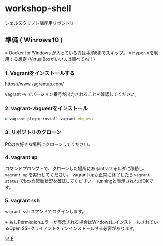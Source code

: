 # workshop-shell
シェルスクリプト講座用リポジトリ

## 準備 ( Winrows10 )

※ Docker for Windows が入っている方は手順8までスキップ。
※ Hyper-Vを利用する想定 (VirtualBoxがいい人は調べてね！)

### 1. Vagrantをインストールする

https://www.vagrantup.com/

vagrant -v でバージョン番号が出力されることを確認してください。

### 2. vagrant-vbguestをインストール

``` cmd
> vagrant plugin install vagrant-vbguest
```

### 3. リポジトリのクローン

PCのお好きな場所にクローンしてください。

### 4. vagrant up

コマンドプロンプトで、クローンした場所にあるinfraフォルダに移動し、``` vagrant up ``` を実行してください。
vagrant upが正常に終了したら ``` vagrant status ``` でboxの起動状況を確認してください。
runningと表示されればOKです。

### 5. vagrant ssh

 ``` vagrant ssh ``` コマンドでログインします。
 
 ※ もしPermissionエラーが表示される場合はWindowsにインストールされているOpen SSHクライアントをアンインストールする必要があります。
 
以上
